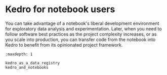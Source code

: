 # Kedro for notebook users


You can take advantage of a notebook's liberal development environment for exploratory data analysis and experimentation. Later, when you need to follow software best practices as the project complexity increases, or as you scale into production, you can transfer code from the notebook into Kedro to benefit from its opinionated project framework.


```{toctree}
:maxdepth: 1

kedro_as_a_data_registry
kedro_and_notebooks
```
